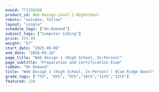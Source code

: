 ```yaml
---
ecwid: 771298260
product_id: Web-Design-Level-1-HighSchool
robots: "noindex, follow"
layout: "single"
schedule_tags: ["On-Demand"]
subject_tags: ["Computer Coding"]
price: 259.99
weight: "57"
start_date: "2025-09-06"
end_date: "2026-05-18"
page_title: "Web Design 1 (High School, In-Person)"
page_subtitle: "Preparation and Certification Exam"
ribbon: "On Demand"
title: "Web Design 1 (High School, In-Person) | Blue Ridge Boost"
grade_tags: ["7th", "8th", "9th","10th","11th","12th"]
featured: 110
---
```

